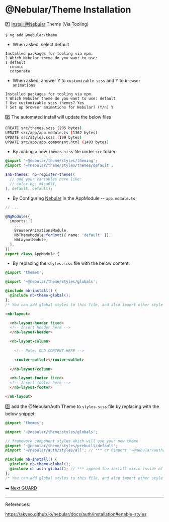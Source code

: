 # @Nebular/Theme Installation


:one: [Install @Nebular](https://akveo.github.io/nebular/docs/guides/add-into-existing-project#install-nebular) Theme (Via Tooling)

```
$ ng add @nebular/theme
```

* When asked, select default

```
Installed packages for tooling via npm.
? Which Nebular theme do you want to use: 
❯ default 
  cosmic 
  corporate 
```

* When asked, answer Y to `customizable scss` and Y to `browser animations`

```
Installed packages for tooling via npm.
? Which Nebular theme do you want to use: default
? Use customizable scss themes? Yes
? Set up browser animations for Nebular? (Y/n) Y
```

:two: The automated install will update the below files

```bash
CREATE src/themes.scss (205 bytes)
UPDATE src/app/app.module.ts (1362 bytes)
UPDATE src/styles.scss (199 bytes)
UPDATE src/app/app.component.html (1493 bytes)
```

* By adding a new `themes.scss` file under `src` folder

```scss
@import '~@nebular/theme/styles/theming';
@import '~@nebular/theme/styles/themes/default';

$nb-themes: nb-register-theme((
  // add your variables here like:
  // color-bg: #4ca6ff,
), default, default);
```

* By Configuring [Nebular](https://akveo.github.io/nebular/docs/guides/add-into-existing-project#configure-nebular) in the AppModule -- `app.module.ts`

```typescript
// ...

@NgModule({
  imports: [
    ...
    BrowserAnimationsModule,
    NbThemeModule.forRoot({ name: 'default' }),
    NbLayoutModule,
  ],
})
export class AppModule {
```

* By replacing the `styles.scss` file with the below content:

```scss
@import 'themes';

@import '~@nebular/theme/styles/globals';

@include nb-install() {
  @include nb-theme-global();
};
/* You can add global styles to this file, and also import other style files */
```


```html
<nb-layout>

  <nb-layout-header fixed>
  <!-- Insert header here -->
  </nb-layout-header>

  <nb-layout-column>
  
    <!-- Note: OLD CONTENT HERE -->

    <router-outlet></router-outlet>
    
  </nb-layout-column>

  <nb-layout-footer fixed>
  <!-- Insert footer here -->
  </nb-layout-footer>

</nb-layout>
```

:three: add the @Nebular/Auth Theme to `styles.scss` file by replacing with the below snippet:

```scss
@import 'themes';

@import '~@nebular/theme/styles/globals';

// framework component styles which will use your new theme
@import '~@nebular/theme/styles/prebuilt/default';
@import '~@nebular/auth/styles/all'; // *** or @import '~@nebular/auth/styles/{theme-name}'; ***

@include nb-install() {
  @include nb-theme-global();
  @include nb-auth-global(); // *** append the install mixin inside of the nb-install ***
};
/* You can add global styles to this file, and also import other style files */
```

:arrow_right: [Next GUARD](./GUARD.md)

---

References:

https://akveo.github.io/nebular/docs/auth/installation#enable-styles

